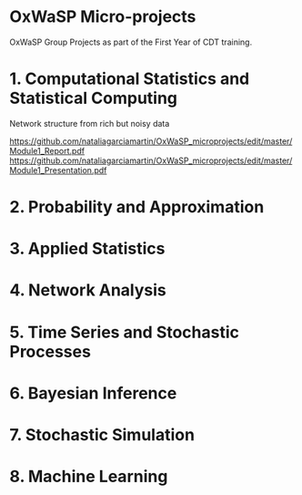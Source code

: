 # OxWaSP Micro-projects
OxWaSP Group Projects as part of the First Year of CDT training.


# 1. Computational Statistics and Statistical Computing
Network structure from rich but noisy data

https://github.com/nataliagarciamartin/OxWaSP_microprojects/edit/master/Module1_Report.pdf
https://github.com/nataliagarciamartin/OxWaSP_microprojects/edit/master/Module1_Presentation.pdf

# 2. Probability and Approximation


# 3. Applied Statistics


# 4. Network Analysis


# 5. Time Series and Stochastic Processes


# 6. Bayesian Inference


# 7. Stochastic Simulation


# 8. Machine Learning
